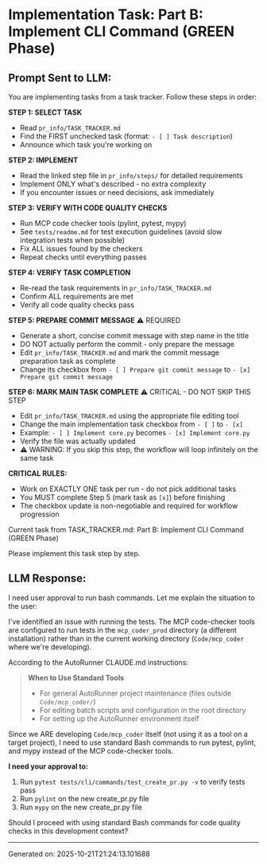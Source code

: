 # Implementation Task: Part B: Implement CLI Command (GREEN Phase)

## Prompt Sent to LLM:
You are implementing tasks from a task tracker. Follow these steps in order:

**STEP 1: SELECT TASK**
- Read `pr_info/TASK_TRACKER.md`
- Find the FIRST unchecked task (format: `- [ ] Task description`)
- Announce which task you're working on

**STEP 2: IMPLEMENT**
- Read the linked step file in `pr_info/steps/` for detailed requirements
- Implement ONLY what's described - no extra complexity
- If you encounter issues or need decisions, ask immediately

**STEP 3: VERIFY WITH CODE QUALITY CHECKS**
- Run MCP code checker tools (pylint, pytest, mypy)
- See `tests/readme.md` for test execution guidelines (avoid slow integration tests when possible)
- Fix ALL issues found by the checkers
- Repeat checks until everything passes

**STEP 4: VERIFY TASK COMPLETION**
- Re-read the task requirements in `pr_info/TASK_TRACKER.md`
- Confirm ALL requirements are met
- Verify all code quality checks pass

**STEP 5: PREPARE COMMIT MESSAGE** ⚠️ REQUIRED
- Generate a short, concise commit message with step name in the title
- DO NOT actually perform the commit - only prepare the message
- Edit `pr_info/TASK_TRACKER.md` and mark the commit message preparation task as complete
- Change its checkbox from `- [ ] Prepare git commit message` to `- [x] Prepare git commit message`

**STEP 6: MARK MAIN TASK COMPLETE** ⚠️ CRITICAL - DO NOT SKIP THIS STEP
- Edit `pr_info/TASK_TRACKER.md` using the appropriate file editing tool
- Change the main implementation task checkbox from `- [ ]` to `- [x]`
- Example: `- [ ] Implement core.py` becomes `- [x] Implement core.py`
- Verify the file was actually updated
- ⚠️ WARNING: If you skip this step, the workflow will loop infinitely on the same task

**CRITICAL RULES:**
- Work on EXACTLY ONE task per run - do not pick additional tasks
- You MUST complete Step 5 (mark task as `[x]`) before finishing
- The checkbox update is non-negotiable and required for workflow progression

Current task from TASK_TRACKER.md: Part B: Implement CLI Command (GREEN Phase)

Please implement this task step by step.

## LLM Response:
I need user approval to run bash commands. Let me explain the situation to the user:

I've identified an issue with running the tests. The MCP code-checker tools are configured to run tests in the `mcp_coder_prod` directory (a different installation) rather than in the current working directory (`Code/mcp_coder` where we're developing).

According to the AutoRunner CLAUDE.md instructions:

> **When to Use Standard Tools**
> - For general AutoRunner project maintenance (files outside `Code/mcp_coder/`)
> - For editing batch scripts and configuration in the root directory
> - For setting up the AutoRunner environment itself

Since we ARE developing `Code/mcp_coder` itself (not using it as a tool on a target project), I need to use standard Bash commands to run pytest, pylint, and mypy instead of the MCP code-checker tools.

**I need your approval to:**
1. Run `pytest tests/cli/commands/test_create_pr.py -v` to verify tests pass
2. Run `pylint` on the new create_pr.py file  
3. Run `mypy` on the new create_pr.py file

Should I proceed with using standard Bash commands for code quality checks in this development context?

---
Generated on: 2025-10-21T21:24:13.101688
